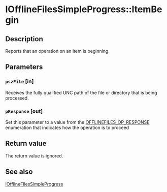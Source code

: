 # IOfflineFilesSimpleProgress::ItemBegin

## Description

Reports that an operation on an item is beginning.

## Parameters

### `pszFile` [in]

Receives the fully qualified UNC path of the file or directory that is being processed.

### `pResponse` [out]

Set this parameter to a value from the [OFFLINEFILES_OP_RESPONSE](https://learn.microsoft.com/windows/desktop/api/cscobj/ne-cscobj-offlinefiles_op_response) enumeration that indicates how the operation is to proceed

## Return value

The return value is ignored.

## See also

[IOfflineFilesSimpleProgress](https://learn.microsoft.com/previous-versions/windows/desktop/api/cscobj/nn-cscobj-iofflinefilessimpleprogress)